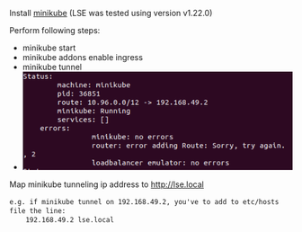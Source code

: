 Install [minikube](https://minikube.sigs.k8s.io/docs/) (LSE was tested using version v1.22.0)

Perform following steps:
- minikube start
- minikube addons enable ingress
- minikube tunnel
- ![tunnel](../media/tunnel.png)

Map minikube tunneling ip address to http://lse.local
```text
e.g. if minikube tunnel on 192.168.49.2, you've to add to etc/hosts file the line:
    192.168.49.2 lse.local
```

